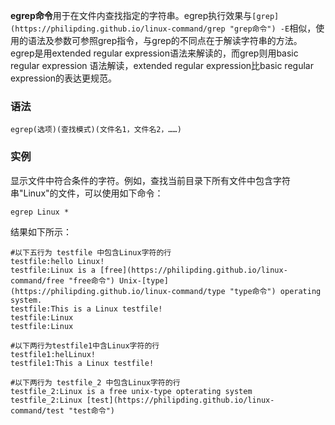 **egrep命令**用于在文件内查找指定的字符串。egrep执行效果与`[grep](https://philipding.github.io/linux-command/grep "grep命令") -E`相似，使用的语法及参数可参照grep指令，与grep的不同点在于解读字符串的方法。egrep是用extended regular expression语法来解读的，而grep则用basic regular expression 语法解读，extended regular expression比basic regular expression的表达更规范。

### 语法  

```
egrep(选项)(查找模式)(文件名1，文件名2，……)
```

### 实例  

显示文件中符合条件的字符。例如，查找当前目录下所有文件中包含字符串"Linux"的文件，可以使用如下命令：

```
egrep Linux *
```

结果如下所示：

```
#以下五行为 testfile 中包含Linux字符的行
testfile:hello Linux!
testfile:Linux is a [free](https://philipding.github.io/linux-command/free "free命令") Unix-[type](https://philipding.github.io/linux-command/type "type命令") operating system.
testfile:This is a Linux testfile!
testfile:Linux
testfile:Linux

#以下两行为testfile1中含Linux字符的行
testfile1:helLinux!
testfile1:This a Linux testfile!

#以下两行为 testfile_2 中包含Linux字符的行
testfile_2:Linux is a free unix-type opterating system
testfile_2:Linux [test](https://philipding.github.io/linux-command/test "test命令")
```